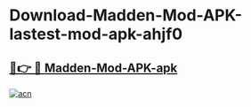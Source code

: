 # Download-Madden-Mod-APK-lastest-mod-apk-ahjf0

<h2><a href="https://apkcomod.com?title=Madden-Mod-APK">🔗👉 🔴 Madden-Mod-APK-apk </a></h2>

[![acn](https://github.com/user-attachments/assets/0f9c940e-d8b0-45ae-aac7-cd30a18b3e1c)](https://apkcomod.com?title=Madden-Mod-APK)
